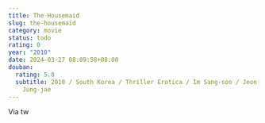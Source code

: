 ```yaml
---
title: The Housemaid
slug: the-housemaid
category: movie
status: todo
rating: 0
year: "2010"
date: 2024-03-27 08:09:58+08:00
douban:
  rating: 5.8
  subtitle: 2010 / South Korea / Thriller Erotica / Im Sang-soo / Jeon Do-yeon Lee
    Jung-jae
---
```


Via tw

